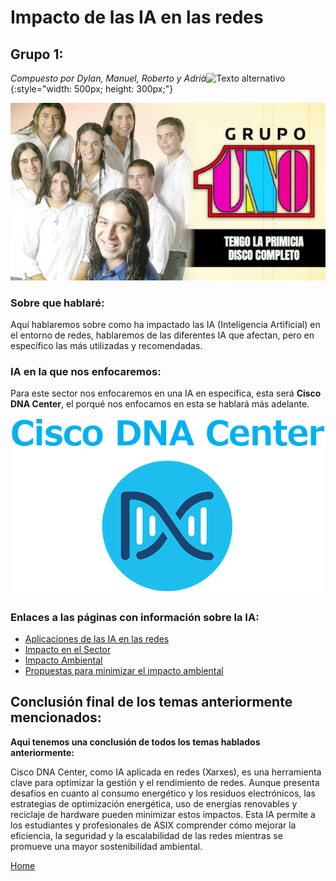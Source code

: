 # Impacto de las IA en las redes
## Grupo 1:
_Compuesto por Dylan, Manuel, Roberto y Adrià_![Texto alternativo](./Imagenes/group-1_icon.png){:style="width: 500px; height: 300px;"}

![ImagenGrupo1](./Imagenes/hq720.jpg)
### Sobre que hablaré:
Aquí hablaremos sobre como ha impactado las IA (Inteligencia Artificial) en el entorno de redes, hablaremos de las diferentes IA que afectan, pero en específico las más utilizadas y recomendadas.

### IA en la que nos enfocaremos:
Para este sector nos enfocaremos en una IA en específica, esta será **Cisco DNA Center**, el porqué nos enfocamos en esta se hablará más adelante.

![alt text](./Imagenes/09768edd82b5370215a0727658047fdd.png)

### Enlaces a las páginas con información sobre la IA:
- [Aplicaciones de las IA en las redes](./Enlaces/aplicacionesIA3.md)
- [Impacto en el Sector](./Enlaces/impactoSector3.md)
- [Impacto Ambiental](./Enlaces/impactoAmbiental3.md)
- [Propuestas para minimizar el impacto ambiental](./Enlaces/minimizar3.md)


## Conclusión final de los temas anteriormente mencionados:
**Aqui tenemos una conclusión de todos los temas hablados anteriormente:**

Cisco DNA Center, como IA aplicada en redes (Xarxes), es una herramienta clave para optimizar la gestión y el rendimiento de redes. Aunque presenta desafíos en cuanto al consumo energético y los residuos electrónicos, las estrategias de optimización energética, uso de energías renovables y reciclaje de hardware pueden minimizar estos impactos. Esta IA permite a los estudiantes y profesionales de ASIX comprender cómo mejorar la eficiencia, la seguridad y la escalabilidad de las redes mientras se promueve una mayor sostenibilidad ambiental.


[Home](index.md)
